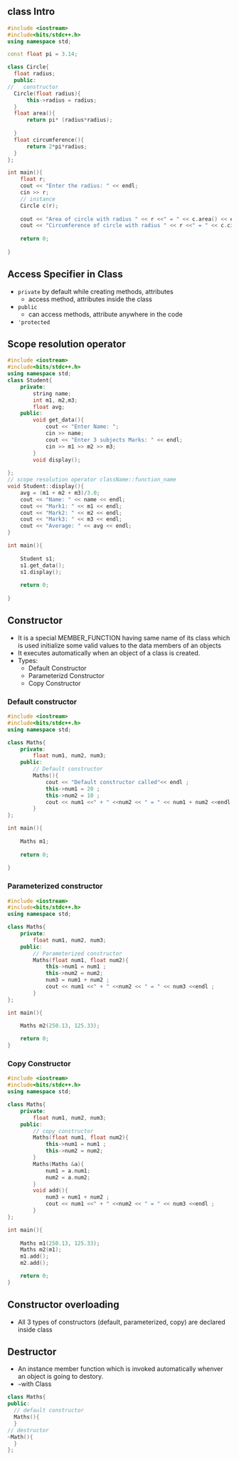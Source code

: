 ## class Intro

```cpp
#include <iostream>
#include<bits/stdc++.h>
using namespace std;

const float pi = 3.14;

class Circle{
  float radius;
  public:
//   constructor
  Circle(float radius){
      this->radius = radius;
  }
  float area(){
      return pi* (radius*radius);
 
  }
  float circumference(){
      return 2*pi*radius;
  }
};

int main(){
    float r;
    cout << "Enter the radius: " << endl;
    cin >> r;
    // instance
    Circle c(r);
    
    cout << "Area of circle with radius " << r <<" = " << c.area() << endl;
    cout << "Circumference of circle with radius " << r <<" = " << c.circumference() << endl;
 
    return 0;
    
}
```
## Access Specifier in Class
- `private` by default while creating methods, attributes
  - access method, attributes inside the class
- `public`
  - can access methods, attribute anywhere in the code
- `'protected`



## Scope resolution operator
```cpp
#include <iostream>
#include<bits/stdc++.h>
using namespace std;
class Student{
    private:
        string name;
        int m1, m2,m3;
        float avg;
    public:
        void get_data(){
            cout << "Enter Name: ";
            cin >> name;
            cout << "Enter 3 subjects Marks: " << endl;
            cin >> m1 >> m2 >> m3;
        }
        void display();
 
};
// scope resolution operator className::function_name
void Student::display(){
    avg = (m1 + m2 + m3)/3.0;
    cout << "Name: " << name << endl;
    cout << "Mark1: " << m1 << endl;
    cout << "Mark2: " << m2 << endl;
    cout << "Mark3: " << m3 << endl;
    cout << "Average: " << avg << endl;
}

int main(){
    
    Student s1;
    s1.get_data();
    s1.display();
 
    return 0;
    
}
```

## Constructor
- It is a special MEMBER_FUNCTION having same name of its class which is used initialize some valid values to the data members of an objects
- It executes automatically when an object of a class is created.
- Types:
  - Default Constructor
  - Parameterizd Constructor
  - Copy Constructor
 
### Default constructor
```cpp
#include <iostream>
#include<bits/stdc++.h>
using namespace std;

class Maths{
    private:
        float num1, num2, num3;
    public:
        // Default constructor
        Maths(){
            cout << "Default constructor called"<< endl ;
            this->num1 = 20 ;
            this->num2 = 10 ;
            cout << num1 <<" + " <<num2 << " = " << num1 + num2 <<endl ;
        }
};

int main(){
    
    Maths m1;
 
    return 0;
    
}
```
### Parameterized constructor
```cpp
#include <iostream>
#include<bits/stdc++.h>
using namespace std;

class Maths{
    private:
        float num1, num2, num3;
    public:
        // Parameterized constructor
        Maths(float num1, float num2){
            this->num1 = num1 ;
            this->num2 = num2;
            num3 = num1 + num2 ;
            cout << num1 <<" + " <<num2 << " = " << num3 <<endl ;
        }
};

int main(){
    
    Maths m2(250.13, 125.33);

    return 0;
}
```
### Copy Constructor
```cpp
#include <iostream>
#include<bits/stdc++.h>
using namespace std;

class Maths{
    private:
        float num1, num2, num3;
    public:
        // copy constructor
        Maths(float num1, float num2){
            this->num1 = num1 ;
            this->num2 = num2;
        }
        Maths(Maths &a){
            num1 = a.num1;
            num2 = a.num2;
        }
        void add(){
            num3 = num1 + num2 ;
            cout << num1 <<" + " <<num2 << " = " << num3 <<endl ; 
        }
};

int main(){
    
    Maths m1(250.13, 125.33);
    Maths m2(m1);
    m1.add();
    m2.add();

    return 0;
}

```
## Constructor overloading
- All 3 types of constructors (default, parameterized, copy) are declared inside class
## Destructor
- An instance member function which is invoked automatically whenver an object is going to destory.
- `~`with Class
```cpp
class Maths{
public:
  // default constructor
  Maths(){
  }
// destructor
~Math(){
  }
};
```
